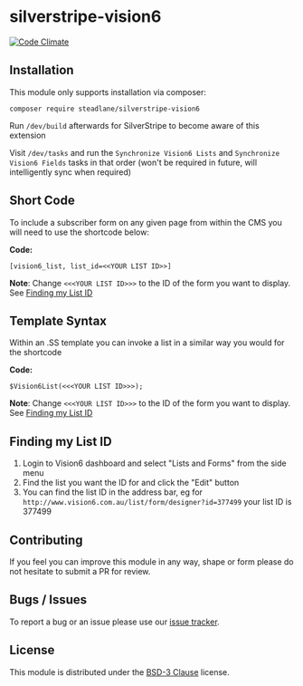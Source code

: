 # silverstripe-vision6

[![Code Climate](https://codeclimate.com/repos/57f6ec60f9006330840001dd/badges/8d68080d714c444027e1/gpa.svg)](https://codeclimate.com/repos/57f6ec60f9006330840001dd/feed)

## Installation

This module only supports installation via composer:

```
composer require steadlane/silverstripe-vision6
```

Run `/dev/build` afterwards for SilverStripe to become aware of this extension

Visit `/dev/tasks` and run the `Synchronize Vision6 Lists` and `Synchronize Vision6 Fields` tasks in that order (won't be required in future, will intelligently sync when required)


## Short Code
To include a subscriber form on any given page from within the CMS you will need to use the shortcode below:

**Code:**
```
[vision6_list, list_id=<<YOUR LIST ID>>]
```

**Note**: Change `<<<YOUR LIST ID>>>` to the ID of the form you want to display. See [Finding my List ID](#finding-my-list-id)

## Template Syntax
Within an .SS template you can invoke a list in a similar way you would for the shortcode

**Code:**
```
$Vision6List(<<<YOUR LIST ID>>>);
```

**Note**: Change `<<<YOUR LIST ID>>>` to the ID of the form you want to display. See [Finding my List ID](#finding-my-list-id)

## Finding my List ID

1. Login to Vision6 dashboard and select "Lists and Forms" from the side menu
2. Find the list you want the ID for and click the "Edit" button
3. You can find the list ID in the address bar, eg for `http://www.vision6.com.au/list/form/designer?id=377499` your list ID is 377499

## Contributing

If you feel you can improve this module in any way, shape or form please do not hesitate to submit a PR for review.

## Bugs / Issues

To report a bug or an issue please use our [issue tracker](https://github.com/steadlane/silverstripe-vision6/issues).

## License

This module is distributed under the [BSD-3 Clause](https://github.com/steadlane/silverstripe-vision6/blob/master/LICENSE) license.